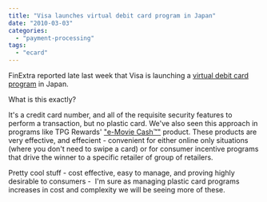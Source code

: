 ```yaml
---
title: "Visa launches virtual debit card program in Japan"
date: "2010-03-03"
categories: 
  - "payment-processing"
tags: 
  - "ecard"
---
```


FinExtra reported late last week that Visa is launching a [virtual debit card program](http://www.finextra.com/news/fullstory.aspx?newsitemid=21134) in Japan.

What is this exactly?

It's a credit card number, and all of the requisite security features to perform a transaction, but no plastic card. We've also seen this approach in programs like TPG Rewards' ["e-Movie Cash™"](http://www.tpgrewards.com/content/view/13/40/) product. These products are very effective, and effecient - convenient for either online only situations (where you don't need to swipe a card) or for consumer incentive programs that drive the winner to a specific retailer of group of retailers.

Pretty cool stuff - cost effective, easy to manage, and proving highly desirable to consumers -  I'm sure as managing plastic card programs increases in cost and complexity we will be seeing more of these.
